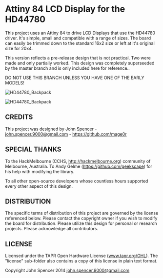 Attiny 84 LCD Display for the HD44780
=============

This project uses an Attiny 84 to drive LCD Displays that use the HD44780 driver.  It's simple, small and compatible with a range of sizes.  The board can easily be trimmed down to the standard 16x2 size or left at it's original size for 20x4.

This version reflects a pre-release design that is not practical.  Two were made and only partially worked.  This design was completely superseeded by the master branch and is only included here for reference..

DO NOT USE THIS BRANCH UNLESS YOU HAVE ONE OF THE EARLY MODELS!


![HD44780_Backpack](https://raw2.github.com/mage0r/HD44780_Backpack/master/Photos/Screenshot.png)

![HD44780_Backpack](https://raw2.github.com/mage0r/HD44780_Backpack/master/Photos/2014-06-01%2018.00.34.jpg)


CREDITS
------------
This project was designed by John Spencer - john.spencer.9000@gmail.com - https://github.com/mage0r

SPECIAL THANKS
------------

To the HackMelbourne (CCHS, http://hackmelbourne.org) community of Melbourne, Australia.
To Andy Gelme (https://github.com/geekscape) for his help with modifying the library.

To all other open-source developers whose countless hours supported every other aspect of this design.

DISTRIBUTION
------------
The specific terms of distribution of this project are governed by the
license referenced below. Please contact the copyright owner if you wish to modify the board for distribution. Please utilize this design for personal or research projects. Please acknowledge all contributors.

LICENSE
-------
Licensed under the TAPR Open Hardware License (www.tapr.org/OHL).
The "license" sub-folder also contains a copy of this license in plain text format.

Copyright John Spencer 2014
john.spencer.9000@gmail.com

